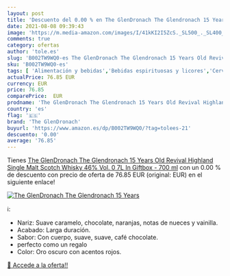 ```yaml
---
layout: post
title: 'Descuento del 0.00 % en The GlenDronach The Glendronach 15 Years'
date: 2021-08-08 09:39:43
image: 'https://m.media-amazon.com/images/I/41kKI2I5ZcS._SL500_._SL400_.jpg'
comments: true
category: ofertas
author: 'tole.es'
slug: 'B002TW9WQ0-es The GlenDronach The Glendronach 15 Years Old Revival...'
sku: 'B002TW9WQ0-es'
tags: [ 'Alimentación y bebidas','Bebidas espirituosas y licores','Cervezas, vinos y licores','Rones','the glendronach','whisky', ]
actualPrice: 76.85 EUR
currency: EUR
price: 76.85
comparePrice:  EUR
prodname: 'The GlenDronach The Glendronach 15 Years Old Revival Highland Single Malt Scotch Whisky 46% Vol. 0 7L In Giftbox - 700 ml'
country: 'es'
flag: '🇪🇸'
brand: 'The GlenDronach'
buyurl: 'https://www.amazon.es/dp/B002TW9WQ0/?tag=tolees-21'
descuento: '0.00'
average: '76.85'
---
```


Tienes [The GlenDronach The Glendronach 15 Years Old Revival Highland Single Malt Scotch Whisky 46% Vol. 0 7L In Giftbox - 700 ml](https://www.amazon.es/dp/B002TW9WQ0/?tag=tolees-21) con un 0.00 % de descuento con precio de oferta de 76.85 EUR (original:  EUR) en el siguiente enlace!

[![The GlenDronach The Glendronach 15 Years](https://m.media-amazon.com/images/I/41kKI2I5ZcS._SL500_._SL400_.jpg)](https://www.amazon.es/dp/B002TW9WQ0/?tag=tolees-21)

ℹ️:

- Nariz: Suave caramelo, chocolate, naranjas, notas de nueces y vainilla.
- Acabado: Larga duración.
- Sabor: Con cuerpo, suave, suave, café chocolate.
- perfecto como un regalo
- Color: Oro oscuro con acentos rojos.

[🛒 Accede a la oferta!!](https://www.amazon.es/dp/B002TW9WQ0/?tag=tolees-21)
